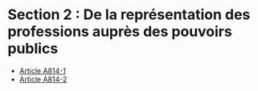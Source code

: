 # Section 2 : De la représentation des professions auprès des pouvoirs publics

- [Article A814-1](article-a814-1.md)
- [Article A814-2](article-a814-2.md)
